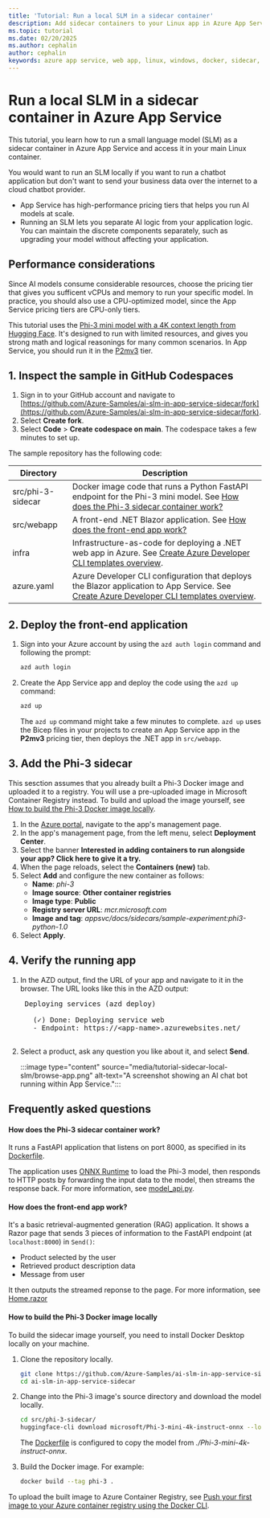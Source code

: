 ```yaml
---
title: 'Tutorial: Run a local SLM in a sidecar container'
description: Add sidecar containers to your Linux app in Azure App Service. Add or update services to your application without changing your application code.
ms.topic: tutorial
ms.date: 02/20/2025
ms.author: cephalin
author: cephalin
keywords: azure app service, web app, linux, windows, docker, sidecar, ai, chat bot, slm, small language model
---
```


# Run a local SLM in a sidecar container in Azure App Service

This tutorial, you learn how to run a small language model (SLM) as a sidecar container in Azure App Service and access it in your main Linux container.

You would want to run an SLM locally if you want to run a chatbot application but don't want to send your business data over the internet to a cloud chatbot provider. 

- App Service has high-performance pricing tiers that helps you run AI models at scale.
- Running an SLM lets you separate AI logic from your application logic. You can maintain the discrete components separately, such as upgrading your model without affecting your application.

## Performance considerations

Since AI models consume considerable resources, choose the pricing tier that gives you sufficent vCPUs and memory to run your specific model. In practice, you should also use a CPU-optimized model, since the App Service pricing tiers are CPU-only tiers.

This tutorial uses the [Phi-3 mini model with a 4K context length from Hugging Face](https://huggingface.co/microsoft/Phi-3-mini-4k-instruct-onnx). It's designed to run with limited resources, and gives you strong math and logical reasonings for many common scenarios. In App Service, you should run it in the [P2mv3](https://azure.microsoft.com/pricing/details/app-service/linux/) tier.

## 1. Inspect the sample in GitHub Codespaces

1. Sign in to your GitHub account and navigate to [https://github.com/Azure-Samples/ai-slm-in-app-service-sidecar/fork](https://github.com/Azure-Samples/ai-slm-in-app-service-sidecar/fork).
1. Select **Create fork**.
1. Select **Code** > **Create codespace on main**. The codespace takes a few minutes to set up.

The sample repository has the following code:

|Directory  | Description  |
|---------|---------|
|src/phi-3-sidecar| Docker image code that runs a Python FastAPI endpoint for the Phi-3 mini model. See [How does the Phi-3 sidecar container work?](#how-does-the-phi-3-sidecar-container-work) |
|src/webapp |A front-end .NET Blazor application. See [How does the front-end app work?](#how-does-the-front-end-app-work) |
|infra|Infrastructure-as-code for deploying a .NET web app in Azure. See [Create Azure Developer CLI templates overview](/azure/developer/azure-developer-cli/make-azd-compatible).|
|azure.yaml|Azure Developer CLI configuration that deploys the Blazor application to App Service. See [Create Azure Developer CLI templates overview](/azure/developer/azure-developer-cli/make-azd-compatible).|

## 2. Deploy the front-end application

1. Sign into your Azure account by using the `azd auth login` command and following the prompt:

   ```bash
   azd auth login
   ```

1. Create the App Service app and deploy the code using the `azd up` command:

   ```bash
   azd up
   ```

   The `azd up` command might take a few minutes to complete. `azd up` uses the Bicep files in your projects to create an App Service app in the **P2mv3** pricing tier, then deploys the .NET app in `src/webapp`.

## 3. Add the Phi-3 sidecar

This sesction assumes that you already built a Phi-3 Docker image and uploaded it to a registry. You will use a pre-uploaded image in Microsoft Container Registry instead. To build and upload the image yourself, see [How to build the Phi-3 Docker image locally](#how-to-build-the-phi-3-docker-image-locally).

1. In the [Azure portal](https://portal.azure.com), navigate to the app's management page.
1. In the app's management page, from the left menu, select **Deployment Center**.
1. Select the banner **Interested in adding containers to run alongside your app? Click here to give it a try.**
1. When the page reloads, select the **Containers (new)** tab.
1. Select **Add** and configure the new container as follows:
    - **Name**: *phi-3*
    - **Image source**: **Other container registries**
    - **Image type**: **Public**
    - **Registry server URL**: *mcr.microsoft.com*
    - **Image and tag**: *appsvc/docs/sidecars/sample-experiment:phi3-python-1.0*
1. Select **Apply**.

## 4. Verify the running app

1. In the AZD output, find the URL of your app and navigate to it in the browser. The URL looks like this in the AZD output:

    <pre>
    Deploying services (azd deploy)
    
      (✓) Done: Deploying service web
      - Endpoint: https://&lt;app-name>.azurewebsites.net/
    </pre>

1. Select a product, ask any question you like about it, and select **Send**.

    :::image type="content" source="media/tutorial-sidecar-local-slm/browse-app.png" alt-text="A screenshot showing an AI chat bot running within App Service.":::

## Frequently asked questions

#### How does the Phi-3 sidecar container work?

It runs a FastAPI application that listens on port 8000, as specified in its [Dockerfile](https://github.com/Azure-Samples/ai-slm-in-app-service-sidecar/blob/main/src/phi-3-sidecar/Dockerfile).

The application uses [ONNX Runtime](https://onnxruntime.ai/docs/) to load the Phi-3 model, then responds to HTTP posts by forwarding the input data to the model, then streams the response back. For more information, see [model_api.py](https://github.com/Azure-Samples/ai-slm-in-app-service-sidecar/blob/main/src/phi-3-sidecar/model_api.py).

#### How does the front-end app work?

It's a basic retrieval-augmented generation (RAG) application. It shows a Razor page that sends 3 pieces of information to the FastAPI endpoint (at `localhost:8000`) in `Send()`:

- Product selected by the user
- Retrieved product description data
- Message from user

It then outputs the streamed reponse to the page. For more information, see [Home.razor](https://github.com/Azure-Samples/ai-slm-in-app-service-sidecar/blob/main/src/webapp/Components/Pages/Home.razor)

#### How to build the Phi-3 Docker image locally 

To build the sidecar image yourself, you need to install Docker Desktop locally on your machine.

1. Clone the repository locally.

    ```bash
    git clone https://github.com/Azure-Samples/ai-slm-in-app-service-sidecar
    cd ai-slm-in-app-service-sidecar
    ```

1. Change into the Phi-3 image's source directory and download the model locally.

    ```bash
    cd src/phi-3-sidecar/
    huggingface-cli download microsoft/Phi-3-mini-4k-instruct-onnx --local-dir ./Phi-3-mini-4k-instruct-onnx
    ```
    
    The [Dockerfile](https://github.com/Azure-Samples/ai-slm-in-app-service-sidecar/blob/main/src/phi-3-sidecar/Dockerfile) is configured to copy the model from *./Phi-3-mini-4k-instruct-onnx*.
    
1. Build the Docker image. For example:

    ```bash
    docker build --tag phi-3 .
    ```

To upload the built image to Azure Container Registry, see [Push your first image to your Azure container registry using the Docker CLI](/azure/container-registry/container-registry-get-started-docker-cli).